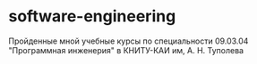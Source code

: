 # software-engineering
Пройденные мной учебные курсы по специальности 09.03.04 "Программная инженерия" в КНИТУ-КАИ им, А. Н. Туполева
